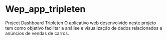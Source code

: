 # Wep_app_tripleten
Project Dashboard Tripleten
O aplicativo web desenvolvido neste projeto tem como objetivo facilitar a análise e visualização de dados relacionados a anúncios de vendas de carros.